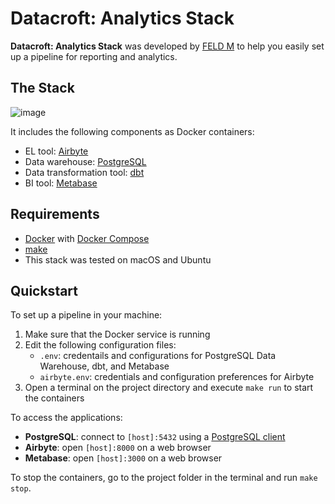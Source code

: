 # Datacroft: Analytics Stack

**Datacroft: Analytics Stack** was developed by [FELD M](https://www.feld-m.de/en/) to help you easily set up a pipeline for reporting and analytics.

## The Stack

![image](https://user-images.githubusercontent.com/48355953/205872549-077beafd-01cd-4d78-aba5-21558e9129c6.png)

It includes the following components as Docker containers:

- EL tool: [Airbyte](https://airbyte.com/)
- Data warehouse: [PostgreSQL](https://www.postgresql.org/)
- Data transformation tool: [dbt](https://www.getdbt.com/)
- BI tool: [Metabase](https://www.metabase.com/)

## Requirements

- [Docker](https://docs.docker.com/get-docker/) with [Docker Compose](https://docs.docker.com/compose/install/)
- [make](https://www.gnu.org/software/make/)
- This stack was tested on macOS and Ubuntu

## Quickstart

To set up a pipeline in your machine:

1. Make sure that the Docker service is running
2. Edit the following configuration files:
    - `.env`: credentails and configurations for PostgreSQL Data Warehouse, dbt, and Metabase
    - `airbyte.env`: credentials and configuration preferences for Airbyte
3. Open a terminal on the project directory and execute `make run` to start the containers

To access the applications:

- **PostgreSQL**: connect to `[host]:5432` using a [PostgreSQL client](https://wiki.postgresql.org/wiki/PostgreSQL_Clients)
- **Airbyte**: open `[host]:8000` on a web browser
- **Metabase**: open `[host]:3000` on a web browser

To stop the containers, go to the project folder in the terminal and run `make stop`.

